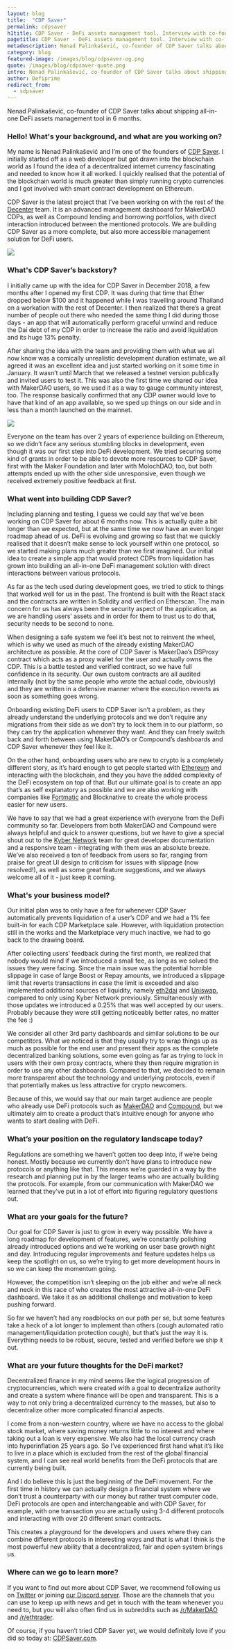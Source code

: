 ```yaml
---
layout: blog
title:  "CDP Saver"
permalink: cdpsaver
h1title: CDP Saver - DeFi assets management tool. Interview with co-founder, Nenad Palinkašević
pagetitle: CDP Saver - DeFi assets management tool. Interview with co-founder, Nenad Palinkašević. CDPSaver Review.
metadescription: Nenad Palinkašević, сo-founder of CDP Saver talks about shipping all-in-one DeFi assets management solution in 6 months.
category: blog
featured-image: /images/blog/cdpsaver-og.png
quote: /images/blog/cdpsaver-quote.png
intro: Nenad Palinkašević, сo-founder of CDP Saver talks about shipping all-in-one DeFi assets management tool in 6 months.
author: Defiprime
redirect_from:
  - sdpsaver
---
```

Nenad Palinkašević, сo-founder of CDP Saver talks about shipping all-in-one DeFi assets management tool in 6 months.

### Hello! What's your background, and what are you working on?

My name is Nenad Palinkašević and I’m one of the founders of [CDP Saver](https://cdpsaver.com). I initially started off as a web developer but got drawn into the blockchain world as I found the idea of a decentralized internet currency fascinating and needed to know how it all worked. I quickly realised that the potential of the blockchain world is much greater than simply running crypto currencies and I got involved with smart contract development on Ethereum.

CDP Saver is the latest project that I’ve been working on with the rest of the [Decenter](https://www.decenter.com/) team. It is an advanced management dashboard for MakerDAO CDPs, as well as Compound lending and borrowing portfolios, with direct interaction introduced between the mentioned protocols. We are building CDP Saver as a more complete, but also more accessible management solution for DeFi users.

![](/images/blog/cdpsaver1.png)

### What's CDP Saver’s backstory?

I initially came up with the idea for CDP Saver in December 2018, a few months after I opened my first CDP. It was during that time that Ether dropped below $100 and it happened while I was travelling around Thailand on a workation with the rest of Decenter. I then realized that there’s a great number of people out there who needed the same thing I did during those days - an app that will automatically perform graceful unwind and reduce the Dai debt of my CDP in order to increase the ratio and avoid liquidation and its huge 13% penalty.

After sharing the idea with the team and providing them with what we all now know was a comically unrealistic development duration estimate, we all agreed it was an excellent idea and just started working on it some time in January. It wasn’t until March that we released a testnet version publically and invited users to test it. This was also the first time we shared our idea with MakerDAO users, so we used it as a way to gauge community interest, too. The response basically confirmed that any CDP owner would love to have that kind of an app available, so we sped up things on our side and in less than a month launched on the mainnet.

![](/images/blog/cdpsaver2.png)

Everyone on the team has over 2 years of experience building on Ethereum, so we didn’t face any serious stumbling blocks in development, even though it was our first step into DeFi development. We tried securing some kind of grants in order to be able to devote more resources to CDP Saver, first with the Maker Foundation and later with MolochDAO, too, but both attempts ended up with the other side unresponsive, even though we received extremely positive feedback at first.

### What went into building CDP Saver?

Including planning and testing, I guess we could say that we’ve been working on CDP Saver for about 6 months now. This is actually quite a bit longer than we expected, but at the same time we now have an even longer roadmap ahead of us. DeFi is evolving and growing so fast that we quickly realised that it doesn’t make sense to lock yourself within one protocol, so we started making plans much greater than we first imagined. Our initial idea to create a simple app that would protect CDPs from liquidation has grown into building an all-in-one DeFi management solution with direct interactions between various protocols.

As far as the tech used during development goes, we tried to stick to things that worked well for us in the past. The frontend is built with the React stack and the contracts are written in Solidity and verified on Etherscan. The main concern for us has always been the security aspect of the application, as we are handling users’ assets and in order for them to trust us to do that, security needs to be second to none.

When designing a safe system we feel it’s best not to reinvent the wheel, which is why we used as much of the already existing MakerDAO architecture as possible. At the core of CDP Saver is MakerDao’s DSProxy contract which acts as a proxy wallet for the user and actually owns the CDP. This is a battle tested and verified contract, so we have full confidence in its security. Our own custom contracts are all audited internally (not by the same people who wrote the actual code, obviously) and they are written in a defensive manner where the execution reverts as soon as something goes wrong.

Onboarding existing DeFi users to CDP Saver isn’t a problem, as they already understand the underlying protocols and we don’t require any migrations from their side as we don’t try to lock them in to our platform, so they can try the application whenever they want. And they can freely switch back and forth between using MakerDAO’s or Compound’s dashboards and CDP Saver whenever they feel like it.

On the other hand, onboarding users who are new to crypto is a completely different story, as it’s hard enough to get people started with [Ethereum](/ethereum) and interacting with the blockchain, and they you have the added complexity of the DeFi ecosystem on top of that. But our ultimate goal is to create an app that’s as self explanatory as possible and we are also working with companies like [Fortmatic](/fortmatic) and Blocknative to create the whole process easier for new users.

We have to say that we had a great experience with everyone from the DeFi community so far. Developers from both MakerDAO and Compound were always helpful and quick to answer questions, but we have to give a special shout out to the [Kyber Network](/kyber-network) team for great developer documentation and a responsive team - integrating with them was an absolute breeze. We’ve also received a ton of feedback from users so far, ranging from praise for great UI design to criticism for issues with slippage (now resolved!), as well as some great feature suggestions, and we always welcome all of it - just keep it coming.

### What's your business model?

Our initial plan was to only have a fee for whenever CDP Saver automatically prevents liquidation of a user’s CDP and we had a 1% fee built-in for each CDP Marketplace sale. However, with liquidation protection still in the works and the Marketplace very much inactive, we had to go back to the drawing board.

After collecting users’ feedback during the first month, we realized that nobody would mind if we introduced a small fee, as long as we solved the issues they were facing. Since the main issue was the potential horrible slippage in case of large Boost or Repay amounts, we introduced a slippage limit that reverts transactions in case the limit is exceeded and also implemented additional sources of liquidity, namely [eth2dai](https://eth2dai.com/) and [Uniswap](https://uniswap.exchange/), compared to only using Kyber Network previously. Simultaneously with those updates we introduced a 0.25% that was well accepted by our users. Probably because they were still getting noticeably better rates, no matter the fee :)

We consider all other 3rd party dashboards and similar solutions to be our competitors. What we noticed is that they usually try to wrap things up as much as possible for the end user and present their apps as the complete decentralized banking solutions, some even going as far as trying to lock in users with their own proxy contracts, where they then require migration in order to use any other dashboards. Compared to that, we decided to remain more transparent about the technology and underlying protocols, even if that potentially makes us less attractive for crypto newcomers.

Because of this, we would say that our main target audience are people who already use DeFi protocols such as [MakerDAO](https://makerdao.com/en/) and [Compound](https://compound.finance), but we ultimately aim to create a product that’s intuitive enough for anyone who wants to start dealing with DeFi.

### What’s your position on the regulatory landscape today?

Regulations are something we haven’t gotten too deep into, if we’re being honest. Mostly because we currently don’t have plans to introduce new protocols or anything like that. This means we’re guarded in a way by the research and planning put in by the larger teams who are actually building the protocols. For example, from our communication with MakerDAO we learned that they’ve put in a lot of effort into figuring regulatory questions out.

### What are your goals for the future?

Our goal for CDP Saver is just to grow in every way possible. We have a long roadmap for development of features, we’re constantly polishing already introduced options and we’re working on user base growth night and day. Introducing regular improvements and feature updates helps us keep the spotlight on us, so we’re trying to get more development hours in so we can keep the momentum going.

However, the competition isn’t sleeping on the job either and we’re all neck and neck in this race of who creates the most attractive all-in-one DeFi dashboard. We take it as an additional challenge and motivation to keep pushing forward.

So far we haven’t had any roadblocks on our path per se, but some features take a heck of a lot longer to implement than others (cough automated ratio management/liquidation protection cough), but that’s just the way it is. Everything needs to be robust, secure, tested and verified before we ship it out.

### What are your future thoughts for the DeFi market?

Decentralized finance in my mind seems like the logical progression of cryptocurrencies, which were created with a goal to decentralize authority and create a system where finance will be open and transparent. This is a way to not only bring a decentralized currency to the masses, but also to decentralize other more complicated financial aspects.

I come from a non-western country, where we have no access to the global stock market, where saving money returns little to no interest and where taking out a loan is very expensive. We also had the local currency crash into hyperinflation 25 years ago. So I’ve experienced first hand what it’s like to live in a place which is excluded from the rest of the global financial system, and I can see real world benefits from the DeFi protocols that are currently being built.

And I do believe this is just the beginning of the DeFi movement. For the first time in history we can actually design a financial system where we don’t trust a counterparty with our money but rather trust computer code. DeFi protocols are open and interchangeable and with CDP Saver, for example, with one transaction you are actually using 3-4 different protocols and interacting with over 20 different smart contracts.

This creates a playground for the developers and users where they can combine different protocols in interesting ways and that is what I think is the most powerful new ability that a decentralized, fair and open system brings us.

### Where can we go to learn more?

If you want to find out more about CDP Saver, we recommend following us on [Twitter](https://twitter.com/cdpsaver) or joining [our Discord server](https://discordapp.com/invite/2GuBxgV). Those are the channels that you can use to keep up with news and get in touch with the team whenever you need to, but you will also often find us in subreddits such as [/r/MakerDAO](https://www.reddit.com/r/MakerDAO/) and [/r/ethtrader](https://www.reddit.com/r/ethtrader/).

Of course, if you haven’t tried CDP Saver yet, we would definitely love if you did so today at: [CDPSaver.com](https://CDPSaver.com/).
